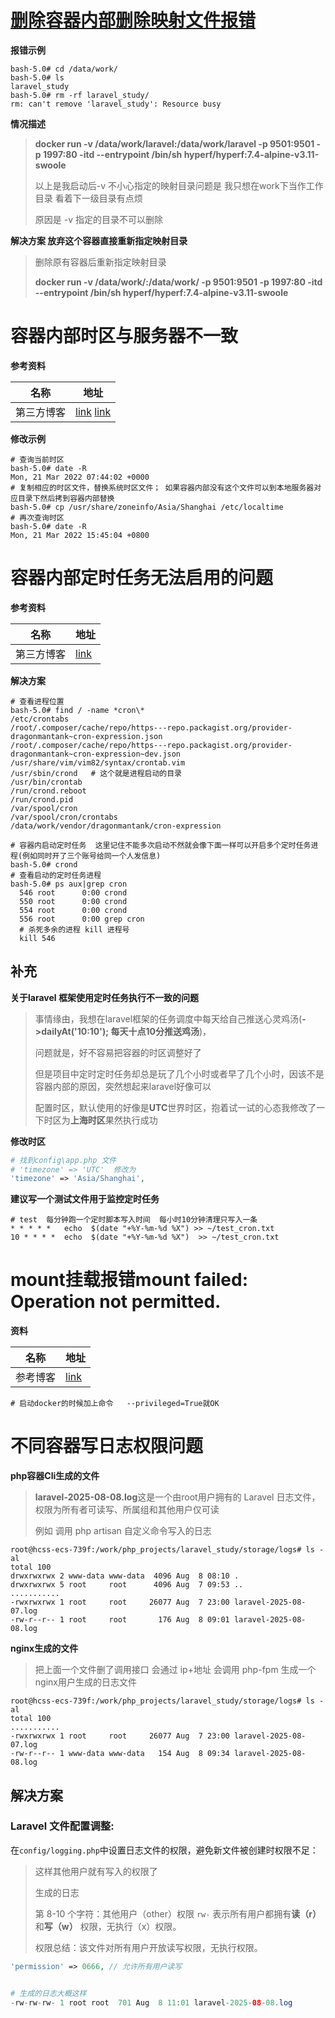   

# [删除容器内部删除映射文件报错](https://blog.csdn.net/qq_33801641/article/details/109571834?spm=1001.2101.3001.6650.9&utm_medium=distribute.pc_relevant.none-task-blog-2%7Edefault%7ECTRLIST%7ERate-9.pc_relevant_aa&depth_1-utm_source=distribute.pc_relevant.none-task-blog-2%7Edefault%7ECTRLIST%7ERate-9.pc_relevant_aa&utm_relevant_index=13)

**报错示例**

```shell
bash-5.0# cd /data/work/
bash-5.0# ls
laravel_study
bash-5.0# rm -rf laravel_study/
rm: can't remove 'laravel_study': Resource busy
```

**情况描述**

> **docker run -v /data/work/laravel:/data/work/laravel -p 9501:9501 -p 1997:80 -itd --entrypoint /bin/sh hyperf/hyperf:7.4-alpine-v3.11-swoole**
>
> 以上是我启动后-v 不小心指定的映射目录问题是 我只想在work下当作工作目录 看着下一级目录有点烦
>
> 原因是 -v 指定的目录不可以删除 

 **解决方案 放弃这个容器直接重新指定映射目录** 

> 删除原有容器后重新指定映射目录
>
> **docker run -v /data/work/:/data/work/  -p 9501:9501 -p 1997:80 -itd --entrypoint /bin/sh hyperf/hyperf:7.4-alpine-v3.11-swoole**



# 容器内部时区与服务器不一致

**参考资料**

| 名称       | 地址                                                         |
| ---------- | ------------------------------------------------------------ |
| 第三方博客 | [link](https://www.cnblogs.com/double-dong/p/11533341.html) [link](https://m.php.cn/article/486823.html) |

**修改示例**

```shell
# 查询当前时区
bash-5.0# date -R
Mon, 21 Mar 2022 07:44:02 +0000
# 复制相应的时区文件，替换系统时区文件； 如果容器内部没有这个文件可以到本地服务器对应目录下然后拷到容器内部替换
bash-5.0# cp /usr/share/zoneinfo/Asia/Shanghai /etc/localtime
# 再次查询时区
bash-5.0# date -R
Mon, 21 Mar 2022 15:45:04 +0800

```

# 容器内部定时任务无法启用的问题

**参考资料**

| 名称       | 地址                                                         |
| ---------- | ------------------------------------------------------------ |
| 第三方博客 | [link](https://blog.csdn.net/weixin_53357266/article/details/118016035) |

**解决方案**

```shell
# 查看进程位置
bash-5.0# find / -name *cron\*
/etc/crontabs
/root/.composer/cache/repo/https---repo.packagist.org/provider-dragonmantank~cron-expression.json
/root/.composer/cache/repo/https---repo.packagist.org/provider-dragonmantank~cron-expression~dev.json
/usr/share/vim/vim82/syntax/crontab.vim
/usr/sbin/crond   # 这个就是进程启动的目录
/usr/bin/crontab 
/run/crond.reboot
/run/crond.pid
/var/spool/cron
/var/spool/cron/crontabs
/data/work/vendor/dragonmantank/cron-expression

# 容器内启动定时任务  这里记住不能多次启动不然就会像下面一样可以开启多个定时任务进程(例如同时开了三个账号给同一个人发信息)
bash-5.0# crond
# 查看启动的定时任务进程
bash-5.0# ps aux|grep cron
  546 root      0:00 crond
  550 root      0:00 crond
  554 root      0:00 crond
  556 root      0:00 grep cron
  # 杀死多余的进程 kill 进程号
  kill 546
```

## **补充**

**关于laravel 框架使用定时任务执行不一致的问题**

> 事情缘由，我想在laravel框架的任务调度中每天给自己推送心灵鸡汤(**->dailyAt('10:10'); 每天十点10分推送鸡汤**)，
>
> 问题就是，好不容易把容器的时区调整好了
>
> 但是项目中定时定时任务却总是玩了几个小时或者早了几个小时，因该不是容器内部的原因，突然想起来laravel好像可以
>
> 配置时区，默认使用的好像是**UTC**世界时区，抱着试一试的心态我修改了一下时区为**上海时区**果然执行成功

**修改时区**

```php
# 找到config\app.php 文件
# 'timezone' => 'UTC'  修改为
'timezone' => 'Asia/Shanghai',   
```

**建议写一个测试文件用于监控定时任务**

```shell
# test  每分钟跑一个定时脚本写入时间  每小时10分钟清理只写入一条
* * * * *   echo  $(date "+%Y-%m-%d %X") >> ~/test_cron.txt 
10 * * * *  echo  $(date "+%Y-%m-%d %X")  >> ~/test_cron.txt 
```

#  mount挂载报错mount failed: Operation not permitted.

**资料**

| 名称     | 地址                                                         |
| -------- | ------------------------------------------------------------ |
| 参考博客 | [link](https://huaweicloud.csdn.net/63311178d3efff3090b51123.html) |

```shell
# 启动docker的时候加上命令   --privileged=True就OK
```

# 不同容器写日志权限问题



**php容器Cli生成的文件**

> **laravel-2025-08-08.log**这是一个由root用户拥有的 Laravel 日志文件，权限为所有者可读写、所属组和其他用户仅可读
>
> 例如 调用 php artisan 自定义命令写入的日志 

```shell
root@hcss-ecs-739f:/work/php_projects/laravel_study/storage/logs# ls -al
total 100
drwxrwxrwx 2 www-data www-data  4096 Aug  8 08:10 .
drwxrwxrwx 5 root     root      4096 Aug  7 09:53 ..
...........
-rwxrwxrwx 1 root     root     26077 Aug  7 23:00 laravel-2025-08-07.log
-rw-r--r-- 1 root     root       176 Aug  8 09:01 laravel-2025-08-08.log
```

**nginx生成的文件**

> 把上面一个文件删了调用接口 会通过 ip+地址 会调用 php-fpm  生成一个  nginx用户生成的日志文件

```shell
root@hcss-ecs-739f:/work/php_projects/laravel_study/storage/logs# ls -al
total 100
...........
-rwxrwxrwx 1 root     root     26077 Aug  7 23:00 laravel-2025-08-07.log
-rw-r--r-- 1 www-data www-data   154 Aug  8 09:34 laravel-2025-08-08.log
```





## 解决方案

### Laravel 文件配置调整:

在`config/logging.php`中设置日志文件的权限，避免新文件被创建时权限不足：

> 这样其他用户就有写入的权限了
>
> 生成的日志 
>
> 第 8-10 个字符：其他用户（other）权限
> `rw-` 表示所有用户都拥有**读（r）** 和**写（w）** 权限，无执行（x）权限。
>
> 权限总结：该文件对所有用户开放读写权限，无执行权限。

```php
'permission' => 0666, // 允许所有用户读写


# 生成的日志大概这样   
-rw-rw-rw- 1 root root  701 Aug  8 11:01 laravel-2025-08-08.log
```